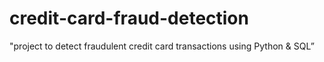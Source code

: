 # credit-card-fraud-detection
"project to detect fraudulent credit card transactions using Python &amp; SQL”
